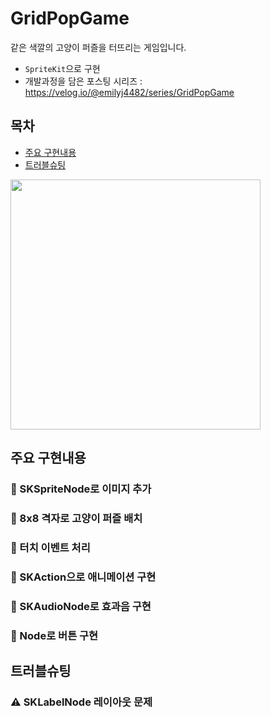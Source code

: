 # GridPopGame
같은 색깔의 고양이 퍼즐을 터뜨리는 게임입니다.
- `SpriteKit`으로 구현
- 개발과정을 담은 포스팅 시리즈 : https://velog.io/@emilyj4482/series/GridPopGame

## 목차
- [주요 구현내용](#주요-구현내용)
- [트러블슈팅](#트러블슈팅)

<img src="https://github.com/user-attachments/assets/efba7a83-5e6f-4a99-aff6-f15452f941b7" width=400>

## 주요 구현내용
### 📌 SKSpriteNode로 이미지 추가

### 📌 8x8 격자로 고양이 퍼즐 배치

### 📌 터치 이벤트 처리

### 📌 SKAction으로 애니메이션 구현

### 📌 SKAudioNode로 효과음 구현

### 📌 Node로 버튼 구현

## 트러블슈팅
### ⚠️ SKLabelNode 레이아웃 문제
